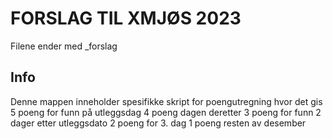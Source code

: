 # FORSLAG TIL XMJØS 2023
Filene ender med _forslag

##  Info
Denne mappen inneholder spesifikke skript for poengutregning hvor det gis
5 poeng for funn på utleggsdag
4 poeng dagen deretter
3 poeng for funn 2 dager etter utleggsdato
2 poeng for 3. dag
1 poeng resten av desember